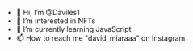 - 👋 Hi, I’m @Daviles1
- 👀 I’m interested in NFTs
- 🌱 I’m currently learning JavaScript
- 📫 How to reach me "david_miaraaa" on Instagram

<!---
Daviles1/Daviles1 is a ✨ special ✨ repository because its `README.md` (this file) appears on your GitHub profile.
You can click the Preview link to take a look at your changes.
--->
